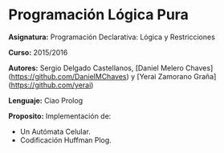 # Programación Lógica Pura

**Asignatura:** Programación Declarativa: Lógica y Restricciones

**Curso:** 2015/2016

**Autores:** Sergio Delgado Castellanos, [Daniel Melero Chaves] (https://github.com/DanielMChaves) y [Yerai Zamorano Graña] (https://github.com/yerai)

**Lenguaje:** Ciao Prolog

**Proposito:** Implementación de:
- Un Autómata Celular.
- Codificación Huffman Plog.
